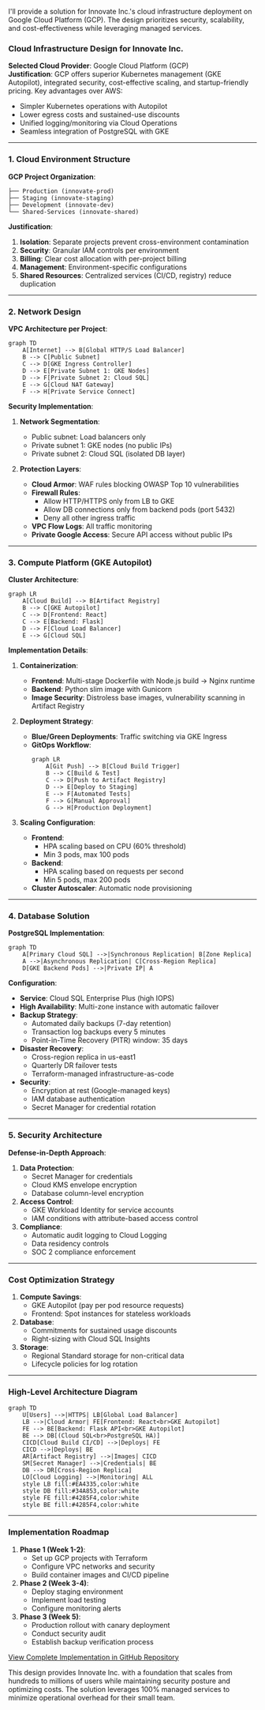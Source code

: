 I'll provide a solution for Innovate Inc.'s cloud infrastructure deployment on Google Cloud Platform (GCP). The design prioritizes security, scalability, and cost-effectiveness while leveraging managed services.

### Cloud Infrastructure Design for Innovate Inc.
**Selected Cloud Provider**: Google Cloud Platform (GCP)  
**Justification**: GCP offers superior Kubernetes management (GKE Autopilot), integrated security, cost-effective scaling, and startup-friendly pricing. Key advantages over AWS:
- Simpler Kubernetes operations with Autopilot
- Lower egress costs and sustained-use discounts
- Unified logging/monitoring via Cloud Operations
- Seamless integration of PostgreSQL with GKE

---

### 1. Cloud Environment Structure
**GCP Project Organization**:
```
├── Production (innovate-prod)
├── Staging (innovate-staging)
├── Development (innovate-dev)
└── Shared-Services (innovate-shared)
```

**Justification**:
1. **Isolation**: Separate projects prevent cross-environment contamination
2. **Security**: Granular IAM controls per environment
3. **Billing**: Clear cost allocation with per-project billing
4. **Management**: Environment-specific configurations
5. **Shared Resources**: Centralized services (CI/CD, registry) reduce duplication

---

### 2. Network Design
**VPC Architecture per Project**:
```mermaid
graph TD
    A[Internet] --> B[Global HTTP/S Load Balancer]
    B --> C[Public Subnet]
    C --> D[GKE Ingress Controller]
    D --> E[Private Subnet 1: GKE Nodes]
    D --> F[Private Subnet 2: Cloud SQL]
    E --> G[Cloud NAT Gateway]
    F --> H[Private Service Connect]
```

**Security Implementation**:
1. **Network Segmentation**:
   - Public subnet: Load balancers only
   - Private subnet 1: GKE nodes (no public IPs)
   - Private subnet 2: Cloud SQL (isolated DB layer)
   
2. **Protection Layers**:
   - **Cloud Armor**: WAF rules blocking OWASP Top 10 vulnerabilities
   - **Firewall Rules**:
     - Allow HTTP/HTTPS only from LB to GKE
     - Allow DB connections only from backend pods (port 5432)
     - Deny all other ingress traffic
   - **VPC Flow Logs**: All traffic monitoring
   - **Private Google Access**: Secure API access without public IPs

---

### 3. Compute Platform (GKE Autopilot)
**Cluster Architecture**:
```mermaid
graph LR
    A[Cloud Build] --> B[Artifact Registry]
    B --> C[GKE Autopilot]
    C --> D[Frontend: React]
    C --> E[Backend: Flask]
    D --> F[Cloud Load Balancer]
    E --> G[Cloud SQL]
```

**Implementation Details**:
1. **Containerization**:
   - **Frontend**: Multi-stage Dockerfile with Node.js build → Nginx runtime
   - **Backend**: Python slim image with Gunicorn
   - **Image Security**: Distroless base images, vulnerability scanning in Artifact Registry

2. **Deployment Strategy**:
   - **Blue/Green Deployments**: Traffic switching via GKE Ingress
   - **GitOps Workflow**:
     ```mermaid
     graph LR
         A[Git Push] --> B[Cloud Build Trigger]
         B --> C[Build & Test]
         C --> D[Push to Artifact Registry]
         D --> E[Deploy to Staging]
         E --> F[Automated Tests]
         F --> G[Manual Approval]
         G --> H[Production Deployment]
     ```

3. **Scaling Configuration**:
   - **Frontend**: 
     - HPA scaling based on CPU (60% threshold)
     - Min 3 pods, max 100 pods
   - **Backend**:
     - HPA scaling based on requests per second
     - Min 5 pods, max 200 pods
   - **Cluster Autoscaler**: Automatic node provisioning

---

### 4. Database Solution
**PostgreSQL Implementation**:
```mermaid
graph TD
    A[Primary Cloud SQL] -->|Synchronous Replication| B[Zone Replica]
    A -->|Asynchronous Replication| C[Cross-Region Replica]
    D[GKE Backend Pods] -->|Private IP| A
```

**Configuration**:
- **Service**: Cloud SQL Enterprise Plus (high IOPS)
- **High Availability**: Multi-zone instance with automatic failover
- **Backup Strategy**:
  - Automated daily backups (7-day retention)
  - Transaction log backups every 5 minutes
  - Point-in-Time Recovery (PITR) window: 35 days
- **Disaster Recovery**:
  - Cross-region replica in us-east1
  - Quarterly DR failover tests
  - Terraform-managed infrastructure-as-code
- **Security**:
  - Encryption at rest (Google-managed keys)
  - IAM database authentication
  - Secret Manager for credential rotation

---

### 5. Security Architecture
**Defense-in-Depth Approach**:
1. **Data Protection**:
   - Secret Manager for credentials
   - Cloud KMS envelope encryption
   - Database column-level encryption
2. **Access Control**:
   - GKE Workload Identity for service accounts
   - IAM conditions with attribute-based access control
3. **Compliance**:
   - Automatic audit logging to Cloud Logging
   - Data residency controls
   - SOC 2 compliance enforcement

---

### Cost Optimization Strategy
1. **Compute Savings**:
   - GKE Autopilot (pay per pod resource requests)
   - Frontend: Spot instances for stateless workloads
2. **Database**:
   - Commitments for sustained usage discounts
   - Right-sizing with Cloud SQL Insights
3. **Storage**:
   - Regional Standard storage for non-critical data
   - Lifecycle policies for log rotation

---

### High-Level Architecture Diagram
```mermaid
graph TD
    U[Users] -->|HTTPS| LB[Global Load Balancer]
    LB -->|Cloud Armor| FE[Frontend: React<br>GKE Autopilot]
    FE --> BE[Backend: Flask API<br>GKE Autopilot]
    BE --> DB[(Cloud SQL<br>PostgreSQL HA)]
    CICD[Cloud Build CI/CD] -->|Deploys| FE
    CICD -->|Deploys| BE
    AR[Artifact Registry] -->|Images| CICD
    SM[Secret Manager] -->|Credentials| BE
    DB --> DR[Cross-Region Replica]
    LO[Cloud Logging] -->|Monitoring| ALL
    style LB fill:#EA4335,color:white
    style DB fill:#34A853,color:white
    style FE fill:#4285F4,color:white
    style BE fill:#4285F4,color:white
```

---

### Implementation Roadmap
1. **Phase 1 (Week 1-2)**:
   - Set up GCP projects with Terraform
   - Configure VPC networks and security
   - Build container images and CI/CD pipeline
2. **Phase 2 (Week 3-4)**:
   - Deploy staging environment
   - Implement load testing
   - Configure monitoring alerts
3. **Phase 3 (Week 5)**:
   - Production rollout with canary deployment
   - Conduct security audit
   - Establish backup verification process

[View Complete Implementation in GitHub Repository](https://github.com/habrazilay/OpsFleet_technical_task)

This design provides Innovate Inc. with a foundation that scales from hundreds to millions of users while maintaining security posture and optimizing costs. The solution leverages 100% managed services to minimize operational overhead for their small team.